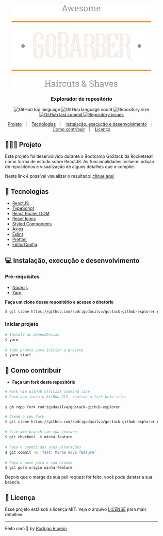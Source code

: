 <h1 align="center">
  <img src="./src/assets/logo.svg" alt="Logo">
</h1>

<h3 align="center">
  Explorador de repositório
</h3>

<p align="center">
  <img alt="GitHub top language" src="https://img.shields.io/github/languages/top/rodrigodasilva/gostack-github-explorer?color=%237159c1">

  <img alt="GitHub language count" src="https://img.shields.io/github/languages/count/rodrigodasilva/gostack-github-explorer?color=%237159c1">

  <img alt="Repository size" src="https://img.shields.io/github/repo-size/rodrigodasilva/gostack-github-explorer?color=%237159c1">

  <a href="https://github.com/rodrigodasilva/gostack-github-explorer/commits/master">
    <img alt="GitHub last commit" src="https://img.shields.io/github/last-commit/rodrigodasilva/gostack-github-explorer?color=%237159c1">
  </a>

  <a href="https://github.com/rodrigodasilva/gostack-github-explorer/issues">
    <img alt="Repository issues" src="https://img.shields.io/github/issues/rodrigodasilva/gostack-github-explorer?color=%237159c1">
  </a>

</p>

<p align="center">
  <a href="#-projeto">Projeto</a>&nbsp;&nbsp;&nbsp;|&nbsp;&nbsp;&nbsp;
  <a href="#-tecnologias">Tecnologias</a>&nbsp;&nbsp;&nbsp;|&nbsp;&nbsp;&nbsp;
  <a href="#-instalação-execução-e-desenvolvimento">Instalação, execução e desenvolvimento</a>&nbsp;&nbsp;&nbsp;|&nbsp;&nbsp;&nbsp;
  <a href="#-como-contribuir">Como contribuir</a>&nbsp;&nbsp;&nbsp;|&nbsp;&nbsp;&nbsp;
  <a href="#-licença">Licença</a>
</p>

## 👨🏻‍💻 Projeto

Este projeto foi desenvolvido durante o Bootcamp GoStack da Rocketseat como forma de estudo sobre ReactJS. As funcionalidades incluem: adição de repositórios e visualização de alguns detalhes que o compõe.

Neste link é possível visualizar o resultado: [clique aqui](https://githb-explorer.netlify.app/)

## 🚀 Tecnologias

- [ReactJS](https://reactjs.org/)
- [TypeScript](https://www.typescriptlang.org/)
- [React Router DOM](https://reacttraining.com/react-router/)
- [React Icons](https://react-icons.netlify.com/#/)
- [Styled Components](https://styled-components.com/)
- [Axios](https://github.com/axios/axios)
- [Eslint](https://eslint.org/)
- [Prettier](https://prettier.io/)
- [EditorConfig](https://editorconfig.org/)

## 💻 Instalação, execução e desenvolvimento

### Pré-requisitos

- [Node.js](https://nodejs.org/en/)
- [Yarn](https://yarnpkg.com/)

**Faça um clone desse repositório e acesse o diretório**

```bash
$ git clone https://github.com/rodrigodasilva/gostack-github-explorer.git && cd gostack-github-explorer
```

### Iniciar projeto

```bash
# Instale as dependências
$ yarn

# Tudo pronto para iniciar o projeto
$ yarn start
```

## 🤔 Como contribuir

- **Faça um fork deste repositório**

```bash
# Fork via GitHub official command line
# Caso não tenha o GitHub CLI, realize o fork pelo site.

$ gh repo fork rodrigodasilva/gostack-github-explorer
```

```bash
# Clone o seu fork
$ git clone https://github.com/rodrigodasilva/gostack-github-explorer.git && cd gostack-github-explorer

# Crie uma branch com sua feature
$ git checkout -b minha-feature

# Faça o commit das suas alterações
$ git commit -m 'feat: Minha nova feature'

# Faça o push para a sua branch
$ git push origin minha-feature
```

Depois que o merge da sua pull request for feito, você pode deletar a sua branch.

## 📝 Licença

Esse projeto está sob a licença MIT. Veja o arquivo [LICENSE](LICENSE) para mais detalhes.

---

Feito com 💜 by [Rodrigo Ribeiro](https://www.linkedin.com/in/rodrigo-ribeiro-full-stack-javascript/)
